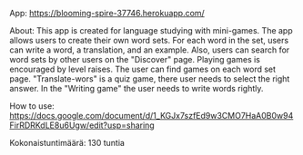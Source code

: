 App: https://blooming-spire-37746.herokuapp.com/

About:
This app is created for language studying with mini-games. The app allows users to create their own word sets. For each word in the set, users can write a word, a translation, and an example. Also, users can search for word sets by other users on the "Discover" page. Playing games is encouraged by level raises. The user can find games on each word set page. "Translate-wors" is a quiz game, there user needs to select the right answer. In the "Writing game" the user needs to write words rightly. 

How to use: https://docs.google.com/document/d/1_KGJx7szfEd9w3CMO7HaA0B0w94FirRDRKdLE8u6Ugw/edit?usp=sharing

Kokonaistuntimäärä: 130 tuntia
